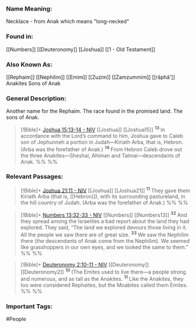 ### Name Meaning:
Necklace - from Anak which means "long-necked"

### Found in:
[[Numbers]]
[[Deuteronomy]]
[[Joshua]]
[[1 - Old Testament]]

### Also Known As:
[[Rephaim]]
[[Nephilim]]
[[Emim]]
[[Zuzim]]
[[Zamzummim]]
[[râphâ']]
Anakites
Sons of Anak
### General Description:
Another name for the Rephaim. The race found in the promised land. The sons of Anak. 

> [!Bible]+ [Joshua 15:13-14 - NIV](https://bolls.life/NIV/6/15/) [[Joshua]] [[Joshua15]]
>  <sup> **13** </sup>In accordance with the Lord’s command to him, Joshua gave to Caleb son of Jephunneh a portion in Judah—Kiriath Arba, that is, Hebron. (Arba was the forefather of Anak.) <sup> **14** </sup>From Hebron Caleb drove out the three Anakites—Sheshai, Ahiman and Talmai—descendants of Anak.
 %% %%
### Relevant Passages:

> [!Bible]+ [Joshua 21:11 - NIV](https://bolls.life/NIV/6/21/) [[Joshua]] [[Joshua21]]
>  <sup> **11** </sup>They gave them Kiriath Arba (that is, [[Hebron]]), with its surrounding pastureland, in the hill country of Judah. (Arba was the forefather of Anak.)
 %% %%

> [!Bible]+ [Numbers 13:32-33 - NIV](https://bolls.life/NIV/4/13/) [[Numbers]] [[Numbers13]]
>  <sup> **32** </sup>And they spread among the Israelites a bad report about the land they had explored. They said, “The land we explored devours those living in it. All the people we saw there are of great size. <sup> **33** </sup>We saw the Nephilim there (the descendants of Anak come from the Nephilim). We seemed like grasshoppers in our own eyes, and we looked the same to them.”
 %% %%

> [!Bible]+ [Deuteronomy 2:10-11 - NIV](https://bolls.life/NIV/5/2/) [[Deuteronomy]] [[Deuteronomy2]]
>  <sup> **10** </sup>(The Emites used to live there—a people strong and numerous, and as tall as the Anakites. <sup> **11** </sup>Like the Anakites, they too were considered Rephaites, but the Moabites called them Emites.
 %% %%
### Important Tags:
#People
